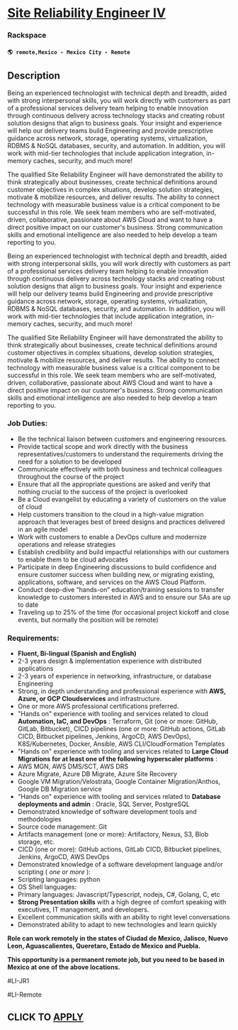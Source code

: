 # [Site Reliability Engineer IV](https://www.remotewlb.com/apply/site-reliability-engineer-iv-103448)  
### Rackspace  
#### `🌎 remote,Mexico - Mexico City - Remote`  

## Description

Being an experienced technologist with technical depth and breadth, aided with strong interpersonal skills, you will work directly with customers as part of a professional services delivery team helping to enable innovation through continuous delivery across technology stacks and creating robust solution designs that align to business goals. Your insight and experience will help our delivery teams build Engineering and provide prescriptive guidance across network, storage, operating systems, virtualization, RDBMS & NoSQL databases, security, and automation. In addition, you will work with mid-tier technologies that include application integration, in-memory caches, security, and much more!

  

The qualified Site Reliability Engineer will have demonstrated the ability to think strategically about businesses, create technical definitions around customer objectives in complex situations, develop solution strategies, motivate & mobilize resources, and deliver results. The ability to connect technology with measurable business value is a critical component to be successful in this role. We seek team members who are self-motivated, driven, collaborative, passionate about AWS Cloud and want to have a direct positive impact on our customer's business. Strong communication skills and emotional intelligence are also needed to help develop a team reporting to you.

  

Being an experienced technologist with technical depth and breadth, aided with strong interpersonal skills, you will work directly with customers as part of a professional services delivery team helping to enable innovation through continuous delivery across technology stacks and creating robust solution designs that align to business goals. Your insight and experience will help our delivery teams build Engineering and provide prescriptive guidance across network, storage, operating systems, virtualization, RDBMS & NoSQL databases, security, and automation. In addition, you will work with mid-tier technologies that include application integration, in-memory caches, security, and much more!

  

The qualified Site Reliability Engineer will have demonstrated the ability to think strategically about businesses, create technical definitions around customer objectives in complex situations, develop solution strategies, motivate & mobilize resources, and deliver results. The ability to connect technology with measurable business value is a critical component to be successful in this role. We seek team members who are self-motivated, driven, collaborative, passionate about AWS Cloud and want to have a direct positive impact on our customer's business. Strong communication skills and emotional intelligence are also needed to help develop a team reporting to you.

  

### Job Duties:

* Be the technical liaison between customers and engineering resources.
* Provide tactical scope and work directly with the business representatives/customers to understand the requirements driving the need for a solution to be developed
* Communicate effectively with both business and technical colleagues throughout the course of the project
* Ensure that all the appropriate questions are asked and verify that nothing crucial to the success of the project is overlooked
* Be a Cloud evangelist by educating a variety of customers on the value of cloud
* Help customers transition to the cloud in a high-value migration approach that leverages best of breed designs and practices delivered in an agile model
* Work with customers to enable a DevOps culture and modernize operations and release strategies
* Establish credibility and build impactful relationships with our customers to enable them to be cloud advocates
* Participate in deep Engineering discussions to build confidence and ensure customer success when building new, or migrating existing, applications, software, and services on the AWS Cloud Platform.
* Conduct deep-dive “hands-on” education/training sessions to transfer knowledge to customers interested in AWS and to ensure our SAs are up to date
* Traveling up to 25% of the time (for occasional project kickoff and close events, but normally the position will be remote)

  

### Requirements:

*  **Fluent, Bi-lingual (Spanish and English)**
* 2-3 years design & implementation experience with distributed applications
* 2-3 years of experience in networking, infrastructure, or database Engineering
* Strong, in depth understanding and professional experience with **AWS, Azure, or GCP Cloudservices** and infrastructure.
* One or more AWS professional certifications preferred.
* "Hands on" experience with tooling and services related to cloud **Automation, IaC, and DevOps** : Terraform, Git (one or more: GitHub, GitLab, Bitbucket), CICD pipelines (one or more: GitHub actions, GitLab CICD, Bitbucket pipelines, Jenkins, ArgoCD, AWS DevOps), K8S/Kubernetes, Docker, Ansible, AWS CLI/CloudFormation Templates
* "Hands on" experience with tooling and services related to **Large Cloud Migrations for at least one of the following hyperscaler platforms** :
* AWS MGN, AWS DMS/SCT, AWS DRS
* Azure Migrate, Azure DB Migrate, Azure Site Recovery
* Google VM Migration/Velostrata, Google Container Migration/Anthos, Google DB Migration service
* "Hands on" experience with tooling and services related to **Database deployments and admin** : Oracle, SQL Server, PostgreSQL
* Demonstrated knowledge of software development tools and methodologies
* Source code management: Git
* Artifacts management (one or more): Artifactory, Nexus, S3, Blob storage, etc.
* CICD (one or more): GitHub actions, GitLab CICD, Bitbucket pipelines, Jenkins, ArgoCD, AWS DevOps
* Demonstrated knowledge of a software development language and/or scripting ( _one or more_ ):
* Scripting languages: python
* OS Shell languages:
* Primary languages: Javascript/Typescript, nodejs, C#, Golang, C, etc
*  **Strong Presentation skills** with a high degree of comfort speaking with executives, IT management, and developers.
* Excellent communication skills with an ability to right level conversations
* Demonstrated ability to adapt to new technologies and learn quickly

  

 **Role can work remotely in the states of Ciudad de Mexico, Jalisco, Nuevo Leon, Aguascalientes, Queretaro, Estado de Mexico and Puebla.**

 **This opportunity is a permanent remote job, but you need to be based in Mexico at one of the above locations.**

  

#LI-JR1

#LI-Remote

  
## CLICK TO [APPLY](https://www.remotewlb.com/apply/site-reliability-engineer-iv-103448)

